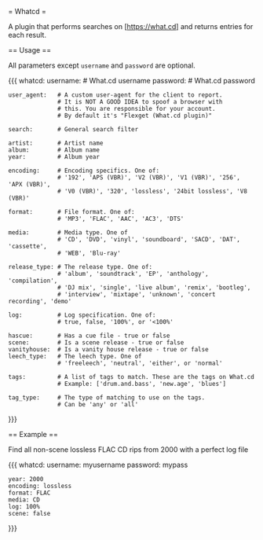 = Whatcd =

A plugin that performs searches on [https://what.cd] and returns entries for each result.

== Usage ==

All parameters except `username` and `password` are optional.

{{{
whatcd:
    username:     # What.cd username
    password:     # What.cd password

    user_agent:   # A custom user-agent for the client to report.
                  # It is NOT A GOOD IDEA to spoof a browser with
                  # this. You are responsible for your account.
                  # By default it's "Flexget (What.cd plugin)"

    search:       # General search filter

    artist:       # Artist name
    album:        # Album name
    year:         # Album year

    encoding:     # Encoding specifics. One of:
                  # '192', 'APS (VBR)', 'V2 (VBR)', 'V1 (VBR)', '256', 'APX (VBR)',
                  # 'V0 (VBR)', '320', 'lossless', '24bit lossless', 'V8 (VBR)'

    format:       # File format. One of:
                  # 'MP3', 'FLAC', 'AAC', 'AC3', 'DTS'

    media:        # Media type. One of
                  # 'CD', 'DVD', 'vinyl', 'soundboard', 'SACD', 'DAT', 'cassette',
                  # 'WEB', 'Blu-ray'

    release_type: # The release type. One of:
                  # 'album', 'soundtrack', 'EP', 'anthology', 'compilation',
                  # 'DJ mix', 'single', 'live album', 'remix', 'bootleg',
                  # 'interview', 'mixtape', 'unknown', 'concert recording', 'demo'

    log:          # Log specification. One of:
                  # true, false, '100%', or '<100%'

    hascue:       # Has a cue file - true or false
    scene:        # Is a scene release - true or false
    vanityhouse:  # Is a vanity house release - true or false
    leech_type:   # The leech type. One of
                  # 'freeleech', 'neutral', 'either', or 'normal'

    tags:         # A list of tags to match. These are the tags on What.cd
                  # Example: ['drum.and.bass', 'new.age', 'blues']

    tag_type:     # The type of matching to use on the tags.
                  # Can be 'any' or 'all'
}}}

== Example ==

Find all non-scene lossless FLAC CD rips from 2000 with a perfect log file

{{{
whatcd:
    username: myusername
    password: mypass

    year: 2000
    encoding: lossless
    format: FLAC
    media: CD
    log: 100%
    scene: false
}}}